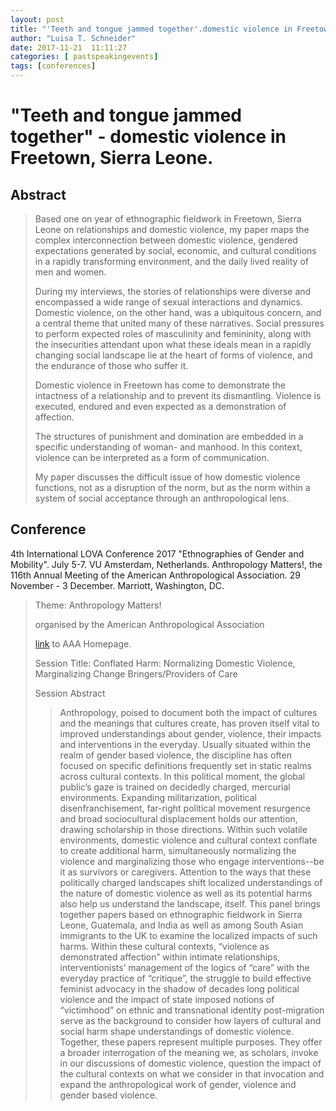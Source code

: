```yaml
---
layout: post
title: "'Teeth and tongue jammed together'.domestic violence in Freetown, Sierra Leone.Paper at AAA. Anthropology Matters,Washington. November 29 - December 3 2017"
author: "Luisa T. Schneider"
date: 2017-11-21  11:11:27
categories: [ pastspeakingevents]
tags: [conferences]
---
```

# \"Teeth and tongue jammed together\" - domestic violence in Freetown, Sierra Leone.

## Abstract
> Based one on year of ethnographic fieldwork in Freetown, Sierra Leone on relationships and domestic violence, my paper maps the complex interconnection between domestic violence, gendered expectations generated by social, economic, and cultural conditions in a rapidly transforming environment, and the daily lived reality of men and women. 
>
>During my interviews, the stories of relationships were diverse and encompassed a wide range of sexual interactions and dynamics. Domestic violence, on the other hand, was a ubiquitous concern, and a central theme that united many of these narratives. Social pressures to perform expected roles of masculinity and femininity, along with the insecurities attendant upon what these ideals mean in a rapidly changing social landscape lie at the heart of forms of violence, and the endurance of those who suffer it. 
>
>Domestic violence in Freetown has come to demonstrate the intactness of a relationship and to prevent its dismantling. Violence is executed, endured and even expected as a demonstration of affection. 
>
>The structures of punishment and domination are embedded in a specific understanding of woman- and manhood. In this context, violence can be interpreted as a form of communication. 
>
>My paper discusses the difficult issue of how domestic violence functions, not as a disruption of the norm, but as the norm within a system of social acceptance through an anthropological lens.


## Conference
4th International LOVA Conference 2017 \"Ethnographies of Gender and Mobility\". July 5-7. VU Amsterdam, Netherlands.
Anthropology Matters!, the 116th Annual Meeting of the American Anthropological Association. 29 November - 3 December. Marriott, Washington, DC.

> Theme: Anthropology Matters!
>
>organised by the American Anthropological Association
>
> [link](http://www.americananthro.org/AttendEvents/Content.aspx?ItemNumber=21716&navItemNumber=566) to AAA Homepage.
>
> Session Title: Conflated Harm: Normalizing Domestic Violence, Marginalizing Change Bringers/Providers of Care
>
>Session Abstract
>>Anthropology, poised to document both the impact of cultures and the meanings that cultures create, has proven itself vital to improved understandings about gender, violence, their impacts and interventions in the everyday. Usually situated within the realm of gender based violence, the discipline has often focused on specific definitions frequently set in static realms across cultural contexts. In this political moment, the global public’s gaze is trained on decidedly charged, mercurial environments. Expanding militarization, political disenfranchisement, far-right political movement resurgence and broad sociocultural displacement holds our attention, drawing scholarship in those directions. Within such volatile environments, domestic violence and cultural context conflate to create additional harm, simultaneously normalizing the violence and marginalizing those who engage interventions--be it as survivors or caregivers. Attention to the ways that these politically charged landscapes shift localized understandings of the nature of domestic violence as well as its potential harms also help us understand the landscape, itself. This panel brings together papers based on ethnographic fieldwork in Sierra Leone, Guatemala, and India as well as among South Asian immigrants to the UK to examine the localized impacts of such harms. Within these cultural contexts, “violence as demonstrated affection” within intimate relationships, interventionists’ management of the logics of “care” with the everyday practice of “critique”, the struggle to build effective feminist advocacy in the shadow of decades long political violence and the impact of state imposed notions of “victimhood” on ethnic and transnational identity post-migration serve as the background to consider how layers of cultural and social harm shape understandings of domestic violence. Together, these papers represent multiple purposes. They offer a broader interrogation of the meaning we, as scholars, invoke in our discussions of domestic violence, question the impact of the cultural contexts on what we consider in that invocation and expand the anthropological work of gender, violence and gender based violence.